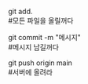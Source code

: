 git add.                               
#모든 파일을 올릴꺼다

git commit -m "메시지"                  
#메시지 남길꺼다

git push origin main                   
#서버에 올려라
